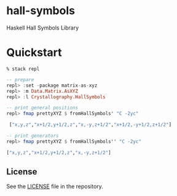 # hall-symbols

Haskell Hall Symbols Library

# Quickstart

```shell
% stack repl
```

```haskell
-- prepare
repl> :set -package matrix-as-xyz
repl> :m Data.Matrix.AsXYZ
repl> :l Crystallography.HallSymbols

-- print general positions
repl> fmap prettyXYZ $ fromHallSymbols' "C -2yc"

 ["x,y,z","x+1/2,y+1/2,z","x,-y,z+1/2","x+1/2,-y+1/2,z+1/2"]

-- print generators
repl> fmap prettyXYZ $ fromHallSymbols'' "C -2yc"

["x,y,z","x+1/2,y+1/2,z","x,-y,z+1/2"]
```



## License

See the [LICENSE](LICENSE)
file in the repository.
